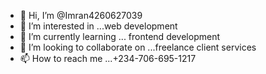 - 👋 Hi, I’m @Imran4260627039
- 👀 I’m interested in ...web development 
- 🌱 I’m currently learning ... frontend development 
- 💞️ I’m looking to collaborate on ...freelance client services 
- 📫 How to reach me ...+234-706-695-1217

<!---
Imran4260627039/Imran4260627039 is a ✨ special ✨ repository because its `README.md` (this file) appears on your GitHub profile.
You can click the Preview link to take a look at your changes.
--->
